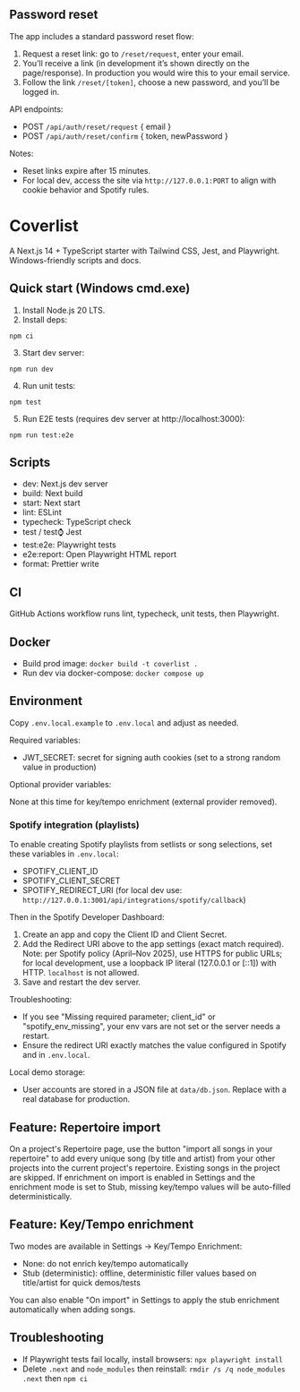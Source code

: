 ## Password reset

The app includes a standard password reset flow:

1. Request a reset link: go to `/reset/request`, enter your email.
2. You’ll receive a link (in development it’s shown directly on the page/response). In production you would wire this to your email service.
3. Follow the link `/reset/[token]`, choose a new password, and you’ll be logged in.

API endpoints:

- POST `/api/auth/reset/request` { email }
- POST `/api/auth/reset/confirm` { token, newPassword }

Notes:

- Reset links expire after 15 minutes.
- For local dev, access the site via `http://127.0.0.1:PORT` to align with cookie behavior and Spotify rules.

# Coverlist

A Next.js 14 + TypeScript starter with Tailwind CSS, Jest, and Playwright. Windows-friendly scripts and docs.

## Quick start (Windows cmd.exe)

1. Install Node.js 20 LTS.
2. Install deps:

```
npm ci
```

3. Start dev server:

```
npm run dev
```

4. Run unit tests:

```
npm test
```

5. Run E2E tests (requires dev server at http://localhost:3000):

```
npm run test:e2e
```

## Scripts

- dev: Next.js dev server
- build: Next build
- start: Next start
- lint: ESLint
- typecheck: TypeScript check
- test / test:watch: Jest
- test:e2e: Playwright tests
- e2e:report: Open Playwright HTML report
- format: Prettier write

## CI

GitHub Actions workflow runs lint, typecheck, unit tests, then Playwright.

## Docker

- Build prod image: `docker build -t coverlist .`
- Run dev via docker-compose: `docker compose up`

## Environment

Copy `.env.local.example` to `.env.local` and adjust as needed.

Required variables:

- JWT_SECRET: secret for signing auth cookies (set to a strong random value in production)

Optional provider variables:

None at this time for key/tempo enrichment (external provider removed).

### Spotify integration (playlists)

To enable creating Spotify playlists from setlists or song selections, set these variables in `.env.local`:

- SPOTIFY_CLIENT_ID
- SPOTIFY_CLIENT_SECRET
- SPOTIFY_REDIRECT_URI (for local dev use: `http://127.0.0.1:3001/api/integrations/spotify/callback`)

Then in the Spotify Developer Dashboard:

1. Create an app and copy the Client ID and Client Secret.
2. Add the Redirect URI above to the app settings (exact match required). Note: per Spotify policy (April–Nov 2025), use HTTPS for public URLs; for local development, use a loopback IP literal (127.0.0.1 or [::1]) with HTTP. `localhost` is not allowed.
3. Save and restart the dev server.

Troubleshooting:

- If you see "Missing required parameter; client_id" or "spotify_env_missing", your env vars are not set or the server needs a restart.
- Ensure the redirect URI exactly matches the value configured in Spotify and in `.env.local`.

Local demo storage:

- User accounts are stored in a JSON file at `data/db.json`.
  Replace with a real database for production.

## Feature: Repertoire import

On a project's Repertoire page, use the button "import all songs in your repertoire" to add every unique song (by title and artist) from your other projects into the current project's repertoire. Existing songs in the project are skipped. If enrichment on import is enabled in Settings and the enrichment mode is set to Stub, missing key/tempo values will be auto-filled deterministically.

## Feature: Key/Tempo enrichment

Two modes are available in Settings → Key/Tempo Enrichment:

- None: do not enrich key/tempo automatically
- Stub (deterministic): offline, deterministic filler values based on title/artist for quick demos/tests

You can also enable "On import" in Settings to apply the stub enrichment automatically when adding songs.

## Troubleshooting

- If Playwright tests fail locally, install browsers: `npx playwright install`
- Delete `.next` and `node_modules` then reinstall: `rmdir /s /q node_modules .next` then `npm ci`

